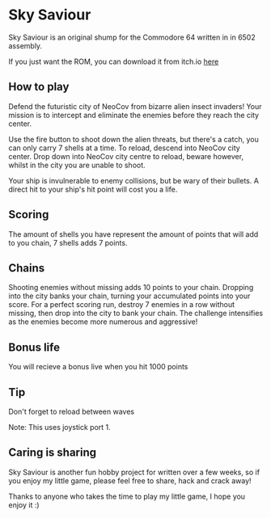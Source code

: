# Sky Saviour

Sky Saviour is an original shump for the Commodore 64 written in in 6502 assembly.

If you just want the ROM, you can download it from itch.io [here](https://flump-studios.itch.io/sky-savior-64)
## How to play

Defend the futuristic city of NeoCov from bizarre alien insect invaders! Your mission is to intercept and eliminate the enemies before they reach the city center.

Use the fire button to shoot down the alien threats, but there's a catch, you can only carry 7 shells at a time. To reload, descend into NeoCov city center. Drop down into NeoCov city centre to reload, beware however, whilst in the city you are unable to shoot.

Your ship is invulnerable to enemy collisions, but be wary of their bullets. A direct hit to your ship's hit point will cost you a life.

## Scoring
The amount of shells you have represent the amount of points that will add to you chain, 7 shells adds 7 points.

## Chains
Shooting enemies without missing adds 10 points to your chain. Dropping into the city banks your chain, turning your accumulated points into your score. For a perfect scoring run, destroy 7 enemies in a row without missing, then drop into the city to bank your chain. The challenge intensifies as the enemies become more numerous and aggressive!

## Bonus life
You will recieve a bonus live when you hit 1000 points

## Tip
Don't forget to reload between waves


Note: This uses joystick port 1.


## Caring is sharing
Sky Saviour is another fun hobby project for written over a few weeks, so if you enjoy my little game, please feel free to share, hack and crack away! 

Thanks to anyone who takes the time to play my little game, I hope you enjoy it :)